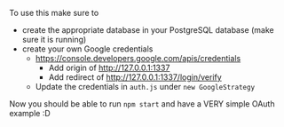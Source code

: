 To use this make sure to 
- create the appropriate database in your PostgreSQL database (make sure it is running)
- create your own Google credentials 
	- https://console.developers.google.com/apis/credentials
		- Add origin of http://127.0.0.1:1337
		- Add redirect of http://127.0.0.1:1337/login/verify
	- Update the credentials in `auth.js` under `new GoogleStrategy`

Now you should be able to run `npm start` and have a VERY simple OAuth example :D